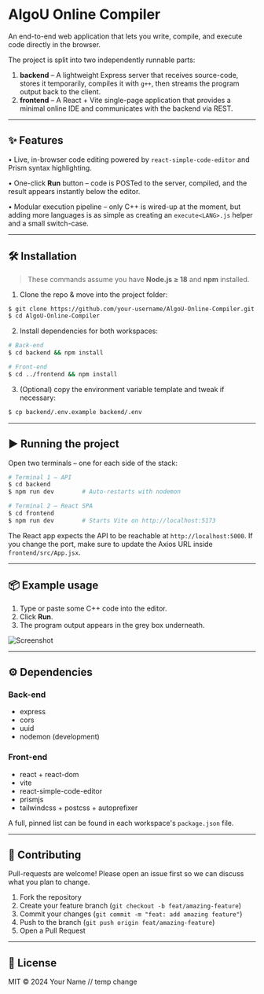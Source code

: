 # AlgoU Online Compiler

An end-to-end web application that lets you write, compile, and execute code directly in the browser.

The project is split into two independently runnable parts:

1. **backend** – A lightweight Express server that receives source-code, stores it temporarily, compiles it with `g++`, then streams the program output back to the client.
2. **frontend** – A React + Vite single-page application that provides a minimal online IDE and communicates with the backend via REST.

---

## ✨ Features

• Live, in-browser code editing powered by `react-simple-code-editor` and Prism syntax highlighting.

• One-click **Run** button – code is POSTed to the server, compiled, and the result appears instantly below the editor.

• Modular execution pipeline – only C++ is wired-up at the moment, but adding more languages is as simple as creating an `execute<LANG>.js` helper and a small switch-case.

---

## 🛠 Installation

> These commands assume you have **Node.js ≥ 18** and **npm** installed.

1. Clone the repo & move into the project folder:

```bash
$ git clone https://github.com/your-username/AlgoU-Online-Compiler.git
$ cd AlgoU-Online-Compiler
```

2. Install dependencies for both workspaces:

```bash
# Back-end
$ cd backend && npm install

# Front-end
$ cd ../frontend && npm install
```

3. (Optional) copy the environment variable template and tweak if necessary:

```bash
$ cp backend/.env.example backend/.env
```

---

## ▶️ Running the project

Open two terminals – one for each side of the stack:

```bash
# Terminal 1 – API
$ cd backend
$ npm run dev        # Auto-restarts with nodemon

# Terminal 2 – React SPA
$ cd frontend
$ npm run dev        # Starts Vite on http://localhost:5173
```

The React app expects the API to be reachable at `http://localhost:5000`. If you change the port, make sure to update the Axios URL inside `frontend/src/App.jsx`.

---

## 📦 Example usage

1. Type or paste some C++ code into the editor.
2. Click **Run**.
3. The program output appears in the grey box underneath.

![Screenshot](frontend/Snapshot.png)

---

## ⚙️ Dependencies

### Back-end

- express
- cors
- uuid
- nodemon (development)

### Front-end

- react + react-dom
- vite
- react-simple-code-editor
- prismjs
- tailwindcss + postcss + autoprefixer

A full, pinned list can be found in each workspace's `package.json` file.

---

## 🤝 Contributing

Pull-requests are welcome! Please open an issue first so we can discuss what you plan to change.

1. Fork the repository
2. Create your feature branch (`git checkout -b feat/amazing-feature`)
3. Commit your changes (`git commit -m "feat: add amazing feature"`)
4. Push to the branch (`git push origin feat/amazing-feature`)
5. Open a Pull Request

---

## 📄 License

MIT © 2024 Your Name
/ /   t e m p   c h a n g e  
 